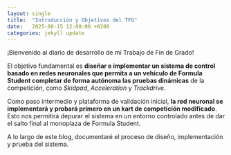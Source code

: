 ```yaml
---
layout: single
title:  "Introducción y Objetivos del TFG"
date:   2025-08-15 12:00:00 +0200
categories: jekyll update
---
```


¡Bienvenido al diario de desarrollo de mi Trabajo de Fin de Grado!

El objetivo fundamental es **diseñar e implementar un sistema de control basado en redes neuronales que permita a un vehículo de Formula Student completar de forma autónoma las pruebas dinámicas** de la competición, como *Skidpad*, *Acceleration* y *Trackdrive*.

Como paso intermedio y plataforma de validación inicial, **la red neuronal se implementará y probará primero en un kart de competición modificado**. Esto nos permitirá depurar el sistema en un entorno controlado antes de dar el salto final al monoplaza de Formula Student.

A lo largo de este blog, documentaré el proceso de diseño, implementación y prueba del sistema.